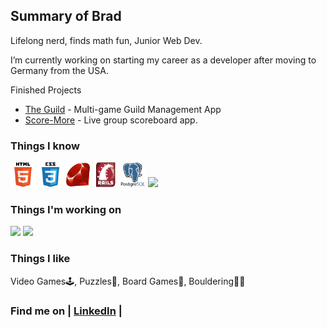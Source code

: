 ## Summary of Brad
Lifelong nerd, finds math fun, Junior Web Dev.

I’m currently working on starting my career as a developer after moving to Germany from the USA.

Finished Projects
* [The Guild](https://github.com/williamgrant04/the-guild) - Multi-game Guild Management App
* [Score-More](https://github.com/bdoughertys/score-more) - Live group scoreboard app.

### Things I know
<picture>
<img src=https://raw.githubusercontent.com/devicons/devicon/master/icons/html5/html5-original-wordmark.svg width="40">
</picture>
<picture>
<img src=https://raw.githubusercontent.com/devicons/devicon/master/icons/css3/css3-original-wordmark.svg width="40">
</picture>
<picture>
<img src=https://raw.githubusercontent.com/devicons/devicon/master/icons/ruby/ruby-original.svg width="40">
</picture>
<picture>
<img src=https://raw.githubusercontent.com/devicons/devicon/master/icons/rails/rails-original-wordmark.svg width="40">
</picture>
<picture>
<img src=https://raw.githubusercontent.com/devicons/devicon/master/icons/postgresql/postgresql-original-wordmark.svg width="40">
</picture>
<picture>
<img src=https://cdn.jsdelivr.net/gh/devicons/devicon@latest/icons/javascript/javascript-original.svg width="40">
</picture>

### Things I'm working on
<picture>
<img src=https://cdn.jsdelivr.net/gh/devicons/devicon@latest/icons/react/react-original-wordmark.svg width="40">
</picture>
<picture>
<img src=https://cdn.jsdelivr.net/gh/devicons/devicon@latest/icons/csharp/csharp-line.svg width="40">
</picture>

### Things I like
Video Games🕹, Puzzles🧩, Board Games🎲, Bouldering🧗‍♂️

### Find me on | [LinkedIn](https://www.linkedin.com/in/brad-doughertys/) |
